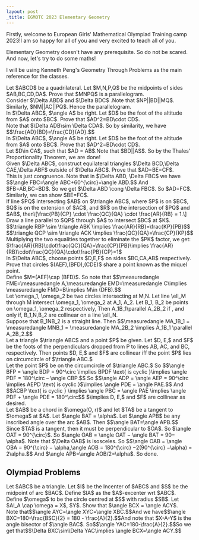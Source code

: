 ```yaml
---
layout: post
_title: EGMOTC 2023 Elementary Geometry 
---
```


Firstly, welcome to European Girls' Mathematical Olympiad Training camp 2023!I am so happy for all of you and very excited to teach all of you. 

Elementary Geometry doesn't have any prerequisite. So do not be scared. And now, let's try to do some maths!

I will be using Kenneth Peng's Geometry Through Problems as the main reference for the classes. 

<div class='example'>
  Let $ABCD$ be a quadrilateral. Let $M,N,P,Q$ be the midpoints of sides $AB,BC,CD,DA$. Prove that $MNPQ$ is a parallelogram.
</div>
<div class='proof'>
  Consider $\Delta ABD$ and  $\Delta BDC$ .Note that $NP||BD||MQ$. Similarly, $NM||AC||PQ$. Hence the parallelogram.
</div>

<div class='example'>
 In $\Delta ABC$, $\angle A$ be right. Let $D$ be the foot of the altitude from $A$ onto $BC$. Prove that $AD^2=BD\cdot CD$.
</div>
<div class='proof'>
  Note that $\Delta ADB\sim \Delta CDA$. So by similarity, we have $$\frac{AD}{BD}=\frac{CD}{AD}.$$
</div>

<div class='example' text='Angle Bisector Theorem'>
 In $\Delta ABC$, $\angle A$ be right. Let $D$ be the foot of the altitude from $A$ onto $BC$. Prove that $AD^2=BD\cdot CD$.
</div>
<div class='proof'>
  Let $D\in CA$, such that $AD = AB$.Note that $BD||AS$. So by the Thales’ Proportionality Theorem, we are done!
</div>

<div class='example'>
Given $\Delta ABC$, construct equilateral triangles $\Delta BCD,\Delta CAE,\Delta ABF$ outside of $\Delta ABC$. Prove that $AD=BE=CF$.
</div>
<div class='proof'>
This is just congruence. Note that in $\Delta ABD, \Delta FBC$ we have $$\angle FBC=\angle ABC+60^{\circ}=\angle ABD.$$ And $FB=AB,BC=BD$. So we get $\Delta ABD \cong \Delta FBC$. So $AD=FC$. Similarly, we can show $BE=FC$.
</div>

<div class='example' text='Menelaus Theorem'>
If line $PQ$ intersecting $AB$ on $\triangle ABC$, where $P$ is on $BC$, $Q$ is on the extension of $AC$, and $R$ on the intersection of $PQ$ and $AB$, then\[\frac{PB}{CP} \cdot \frac{QC}{QA} \cdot \frac{AR}{RB} = 1.\]
</div>
<div class='proof'>
Draw a line parallel to $QP$ through $A$ to intersect $BC$ at $K$.
$$\triangle RBP \sim \triangle ABK \implies \frac{AR}{RB}=\frac{KP}{PB}$$
$$\triangle QCP \sim \triangle ACK \implies \frac{QC}{QA}=\frac{CP}{KP}$$
Multiplying the two equalities together to eliminate the $PK$ factor, we get:
$\frac{AR}{RB}\cdot\frac{QC}{QA}=\frac{CP}{PB}\implies \frac{AR}{RB}\cdot\frac{QC}{QA}\cdot\frac{PB}{CP}=1$
</div>

<div class='example' text='Miquels Theorem'>
In $\Delta ABC$, choose points $D,E,F$ on sides $BC,CA,AB$ respectively. Prove that circles $(AEF),(BFD),(CDE)$ share a point known as the miquel point. 
</div>
<div class='proof'>
Define $M=(AEF)\cap (BFD)$. So note that $$\measuredangle FME=\measuredangle A,\measuredangle EMD=\measuredangle C\implies \measuredangle FMD=B\implies M\in (DFB).$$
</div>

<div class='example' text='Reims Theorem'>
Let \omega_1, \omega_2 be two circles intersecting at M,N. Let line \ell_M through M intersect \omega_1, \omega_2 at A_1, A_2. Let B_1, B_2 be points on \omega_1, \omega_2 respectively, Then A_1B_1\parallel A_2B_2 if , and only if, B_1,N,B_2 are collinear on a line \ell_N.
</div>
<div class='proof'>
Suppose that B_1NB_2 is a straight line. Then $$\measuredangle MA_1B_1 = \measuredangle MNB_1 = \measuredangle MA_2B_2 \implies A_1B_1 \parallel A_2B_2.$$
</div>

<div class='example' text='Simson Line'>
Let a triangle $\triangle ABC$ and a point $P$ be given. Let $D, E,$ and $F$ be the foots of the perpendiculars dropped from P to lines AB, AC, and BC, respectively. Then points $D, E,$ and $F$ are collinear iff the point $P$ lies on circumcircle of $\triangle ABC.$
</div>
<div class='proof'>
Let the point $P$ be on the circumcircle of $\triangle ABC.$ So $$\angle BFP = \angle BDP = 90^\circ \implies BPDF \text{ is cyclic }\implies \angle PDF = 180^\circ – \angle CBP.$$
So $$\angle ADP = \angle AEP = 90^\circ \implies AEPD \text{ is cyclic }$\implies \angle PDE = \angle PAE.$$
And $$ACBP \text{ is cyclic } \implies \angle PBC = \angle PAE \implies \angle PDF + \angle PDE = 180^\circ$$
$\implies D, E,$ and $F$ are collinear as desired.
</div>

<div class='example' text=''>
Let $AB$ be a chord in $\omega(O, r)$ and let $TA$ be a tangent to $\omega$ at $A$. Let $\angle BAT = \alpha$. Let $\angle APB$ be any inscribed angle over the arc $AB$. Then $$\angle BAT=\angle APB.$$
</div>
<div class='proof'>
Since $TA$ is a tangent, then it must be perpendicular to $OA$. So  $\angle OAT = 90^{\circ}$. So $\angle OAB = \angle OAT − \angle BAT = 90− \alpha$. 
Note that $\Delta OAB$ is isosceles. So  $$\angle OAB = \angle OBA = 90^{\circ} − \alpha,\angle AOB = 180^{\circ} −2(90^{\circ} −\alpha) = 2\alpha.$$ And $\angle APB=\angle AOB/2=\alpha$. So done.
</div>

## Olympiad Problems 
<div class='example' text='STEMS 2024, CAT A, P3'>
Let $ABC$ be a triangle. Let $I$ be the Incenter of $ABC$ and $S$ be the midpoint of arc $BAC$. Define $IA$ as the $A$-excenter wrt $ABC$. Define $\omega$ to be the circle centred at $S$ with radius $SB$. Let $AI_A \cap \omega = X$, $Y$. Show that $\angle BCX = \angle ACY$.
</div>
<div class='proof'>
 Note that$$\angle AYC=\angle XYC=\angle XBC.$$And we have$$\angle BXC=180-\frac{BSC}{2} = 180 - \frac{A}{2}.$$And note that $X-A-Y$ is the angle bisector of $\angle BAC$. So$$\angle YAC=180-\frac{A}{2}.$$So we get that$$\Delta BXC\sim\Delta YAC\implies \angle BCX=\angle ACY.$$
</div>

<div class='example' text=''>

</div>
<div class='proof'>

</div>

<div class='example' text=''>

</div>
<div class='proof'>

</div>

<div class='example' text=''>

</div>
<div class='proof'>

</div>

<div class='example' text=''>

</div>
<div class='proof'>

</div>

<div class='example' text=''>

</div>
<div class='proof'>

</div>

<div class='example' text=''>

</div>
<div class='proof'>

</div>

<div class='example' text=''>

</div>
<div class='proof'>

</div>

<div class='example' text=''>

</div>
<div class='proof'>

</div>

<div class='example' text=''>

</div>
<div class='proof'>

</div>

<div class='example' text=''>

</div>
<div class='proof'>

</div>

<div class='example' text=''>

</div>
<div class='proof'>

</div>

<div class='example' text=''>

</div>
<div class='proof'>

</div>

<div class='example' text=''>

</div>
<div class='proof'>

</div>

<div class='example' text=''>

</div>
<div class='proof'>

</div>

<div class='example' text=''>

</div>
<div class='proof'>

</div>

<div class='example' text=''>

</div>
<div class='proof'>

</div>



